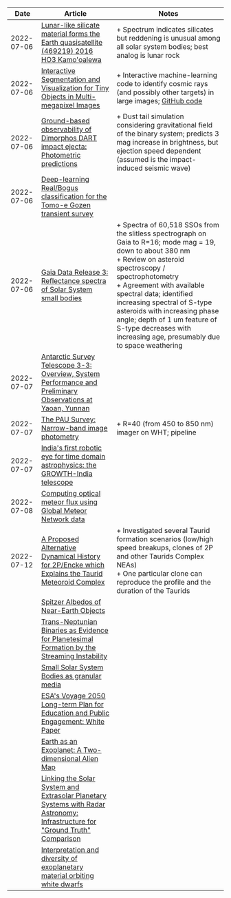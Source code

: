 | Date | Article | Notes | 
| ---- | ---- | ---- |
| 2022-07-06 | [Lunar-like silicate material forms the Earth quasisatellite (469219) 2016 HO3 Kamo'oalewa](https://arxiv.org/abs/2111.06372) | + Spectrum indicates silicates but reddening is unusual among all solar system bodies; best analog is lunar rock |
| 2022-07-06 | [Interactive Segmentation and Visualization for Tiny Objects in Multi-megapixel Images](https://arxiv.org/abs/2204.10356) | + Interactive machine-learning code to identify cosmic rays (and possibly other targets) in large images; [GitHub code](https://github.com/cy-xu/cosmic-conn) |
| 2022-07-06 | [Ground-based observability of Dimorphos DART impact ejecta: Photometric predictions](https://arxiv.org/abs/2206.15350) | + Dust tail simulation considering gravitational field of the binary system; predicts 3 mag increase in brightness, but ejection speed dependent (assumed is the impact-induced seismic wave) |
| 2022-07-06 | [Deep-learning Real/Bogus classification for the Tomo-e Gozen transient survey](https://arxiv.org/abs/2206.12478) | |
| 2022-07-06 | [Gaia Data Release 3: Reflectance spectra of Solar System small bodies](https://arxiv.org/abs/2206.12174) | + Spectra of 60,518 SSOs from the slitless spectrograph on Gaia to R=16; mode mag = 19, down to about 380 nm <br> + Review on asteroid spectroscopy / spectrophotometry <br> + Agreement with available spectral data; identified increasing spectral of S-type asteroids with increasing phase angle; depth of 1 um feature of S-type decreases with increasing age, presumably due to space weathering |
| 2022-07-07 | [Antarctic Survey Telescope 3-3: Overview, System Performance and Preliminary Observations at Yaoan, Yunnan](https://arxiv.org/abs/2206.03170) | |
| 2022-07-07 | [The PAU Survey: Narrow-band image photometry](https://arxiv.org/abs/2206.14022) | + R=40 (from 450 to 850 nm) imager on WHT; pipeline |
| 2022-07-07 | [India's first robotic eye for time domain astrophysics: the GROWTH-India telescope](https://arxiv.org/abs/2206.13535) | |
| 2022-07-08 | [Computing optical meteor flux using Global Meteor Network data](https://arxiv.org/abs/2206.11365) | |
| 2022-07-12 | [A Proposed Alternative Dynamical History for 2P/Encke which Explains the Taurid Meteoroid Complex](https://arxiv.org/abs/2207.04506) | + Investigated several Taurid formation scenarios (low/high speed breakups, clones of 2P and other Taurids Complex NEAs) <br> + One particular clone can reproduce the profile and the duration of the Taurids |
| | [Spitzer Albedos of Near-Earth Objects](https://arxiv.org/abs/1906.07284) |
| | [Trans-Neptunian Binaries as Evidence for Planetesimal Formation by the Streaming Instability](https://arxiv.org/abs/1906.11344) |
| | [Small Solar System Bodies as granular media](https://arxiv.org/abs/1907.02615) |
| | [ESA's Voyage 2050 Long-term Plan for Education and Public Engagement: White Paper](https://arxiv.org/abs/1908.01546) |
| | [Earth as an Exoplanet: A Two-dimensional Alien Map](https://arxiv.org/abs/1908.04350) |
| | [Linking the Solar System and Extrasolar Planetary Systems with Radar Astronomy: Infrastructure for "Ground Truth" Comparison](https://arxiv.org/abs/1908.05171) |
| | [Interpretation and diversity of exoplanetary material orbiting white dwarfs](https://arxiv.org/abs/1908.08047) |
